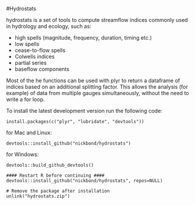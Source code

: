 #Hydrostats

 hydrostats is a set of tools to compute streamflow indices commonly used in hydrology and ecology, such as:
- high spells (magnitude, frequency, duration, timing etc.)
- low spells
- cease-to-flow spells
- Colwells indices
- partial series
- baseflow components
	
Most of the he functions can be used with plyr to return a dataframe of indices based on an additional splitting factor. This allows the analysis (for example) of data from multiple gauges simultaneously, without the need to write a for loop. 

To install the latest development version run the following code: 

	install.packages(c("plyr", "lubridate", "devtools"))

for Mac and Linux:

	devtools::install_github("nickbond/hydrostats")

for Windows:

	devtools::build_github_devtools()
	
	#### Restart R before continuing ####
	devtools::install_github("nickbond/hydrostats", repos=NULL)

	# Remove the package after installation
	unlink("hydrostats.zip")
